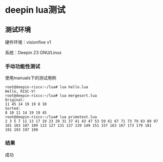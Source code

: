 # deepin lua测试



## 测试环境



硬件环境：visionfive v1

系统：Deepin 23 GNU/Linux





### 手动功能性测试

使用manuals下的测试用例


```
root@deepin-riscv:~/lua# lua hello.lua
Hello, RISC-V!
root@deepin-riscv:~/lua# lua mergesort.lua
Original:
11 45 14 19 19 8 10 
Sorted:
8 10 11 14 19 19 45 
root@deepin-riscv:~/lua# lua primetest.lua
2 3 5 7 11 13 17 19 23 29 31 37 41 43 47 53 59 61 67 71 73 79 83 89 97 101 103 107 109 113 127 131 137 139 149 151 157 163 167 173 179 181 191 193 197 199 
```


### 结果

成功